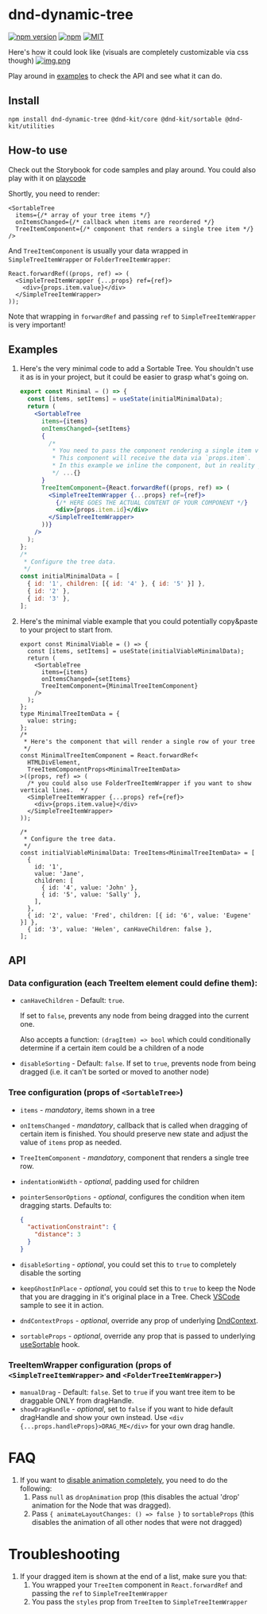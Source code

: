 # dnd-dynamic-tree

[![npm version](https://badge.fury.io/js/dnd-dynamic-tree.svg)](https://www.npmjs.org/package/dnd-dynamic-tree) [![npm](https://img.shields.io/npm/dt/dnd-dynamic-tree.svg)](https://www.npmjs.org/package/dnd-dynamic-tree) [![MIT](https://img.shields.io/dub/l/vibe-d.svg)](https://opensource.org/licenses/MIT)


Here's how it could look like (visuals are completely customizable via css though)
[![img.png](img.png)](https://github.com/shantanusoam/dnd-dynamic-tree/blob/main/dnd-kit-folder.png?raw=true)

Play around in [examples](https://shantanusoam.github.io/dnd-dynamic-tree) to check the API and see what it can do.

## Install

    npm install dnd-dynamic-tree @dnd-kit/core @dnd-kit/sortable @dnd-kit/utilities

## How-to use

Check out the Storybook for code samples and play around. You could also play with it on [playcode](https://playcode.io/1843390)

Shortly, you need to render:

```tsx
<SortableTree
  items={/* array of your tree items */}
  onItemsChanged={/* callback when items are reordered */}
  TreeItemComponent={/* component that renders a single tree item */}
/>
```

And `TreeItemComponent` is usually your data wrapped in `SimpleTreeItemWrapper` or `FolderTreeItemWrapper`:

```tsx
React.forwardRef((props, ref) => (
  <SimpleTreeItemWrapper {...props} ref={ref}>
    <div>{props.item.value}</div>
  </SimpleTreeItemWrapper>
));
```

Note that wrapping in `forwardRef` and passing `ref` to `SimpleTreeItemWrapper` is very important!

## Examples

1. Here's the very minimal code to add a Sortable Tree. You shouldn't use it as is in your project, but it could be easier to grasp what's going on.
   ```jsx
   export const Minimal = () => {
     const [items, setItems] = useState(initialMinimalData);
     return (
       <SortableTree
         items={items}
         onItemsChanged={setItems}
         {
           /*
            * You need to pass the component rendering a single item via TreeItemComponent props.
            * This component will receive the data via `props.item`.
            * In this example we inline the component, but in reality you should extract it into a const.
            */ ...{}
         }
         TreeItemComponent={React.forwardRef((props, ref) => (
           <SimpleTreeItemWrapper {...props} ref={ref}>
             {/* HERE GOES THE ACTUAL CONTENT OF YOUR COMPONENT */}
             <div>{props.item.id}</div>
           </SimpleTreeItemWrapper>
         ))}
       />
     );
   };
   /*
    * Configure the tree data.
    */
   const initialMinimalData = [
     { id: '1', children: [{ id: '4' }, { id: '5' }] },
     { id: '2' },
     { id: '3' },
   ];
   ```
2. Here's the minimal viable example that you could potentially copy&paste to your project to start from.

   ```tsx
   export const MinimalViable = () => {
     const [items, setItems] = useState(initialViableMinimalData);
     return (
       <SortableTree
         items={items}
         onItemsChanged={setItems}
         TreeItemComponent={MinimalTreeItemComponent}
       />
     );
   };
   type MinimalTreeItemData = {
     value: string;
   };
   /*
    * Here's the component that will render a single row of your tree
    */
   const MinimalTreeItemComponent = React.forwardRef<
     HTMLDivElement,
     TreeItemComponentProps<MinimalTreeItemData>
   >((props, ref) => (
     /* you could also use FolderTreeItemWrapper if you want to show vertical lines.  */
     <SimpleTreeItemWrapper {...props} ref={ref}>
       <div>{props.item.value}</div>
     </SimpleTreeItemWrapper>
   ));

   /*
    * Configure the tree data.
    */
   const initialViableMinimalData: TreeItems<MinimalTreeItemData> = [
     {
       id: '1',
       value: 'Jane',
       children: [
         { id: '4', value: 'John' },
         { id: '5', value: 'Sally' },
       ],
     },
     { id: '2', value: 'Fred', children: [{ id: '6', value: 'Eugene' }] },
     { id: '3', value: 'Helen', canHaveChildren: false },
   ];
   ```

## API

### Data configuration (each TreeItem element could define them):

- `canHaveChildren` - Default: `true`.

  If set to `false`, prevents any node from being dragged into the current one.

  Also accepts a function: `(dragItem) => bool` which could conditionally determine if a certain item could be a children of a node

- `disableSorting` - Default: `false`. If set to `true`, prevents node from being dragged (i.e. it can't be sorted or moved to another node)

### Tree configuration (props of `<SortableTree>`)

- `items` - _mandatory_, items shown in a tree
- `onItemsChanged` - _mandatory_, callback that is called when dragging of certain item is finished. You should preserve new state and adjust the value of `items` prop as needed.
- `TreeItemComponent` - _mandatory_, component that renders a single tree row.
- `indentationWidth` - _optional_, padding used for children
- `pointerSensorOptions` - _optional_, configures the condition when item dragging starts. Defaults to:

  ```json
  {
    "activationConstraint": {
      "distance": 3
    }
  }
  ```

- `disableSorting` - _optional_, you could set this to `true` to completely disable the sorting
- `keepGhostInPlace` - _optional_, you could set this to `true` to keep the Node that you are dragging in it's original place in a Tree. Check [VSCode](https://shantanusoam.github.io/dnd-dynamic-tree/?path=/story/simple--vs-code-like) sample to see it in action.
- `dndContextProps` - _optional_, override any prop of underlying [DndContext](https://docs.dndkit.com/api-documentation/context-provider#props).
- `sortableProps` - _optional_, override any prop that is passed to underlying [useSortable](https://docs.dndkit.com/presets/sortable/usesortable) hook.

### TreeItemWrapper configuration (props of `<SimpleTreeItemWrapper>` and `<FolderTreeItemWrapper>`)

- `manualDrag` - Default: `false`. Set to `true` if you want tree item to be draggable ONLY from dragHandle.
- `showDragHandle` - _optional_, set to `false` if you want to hide default dragHandle and show your own instead. Use `<div {...props.handleProps}>DRAG_ME</div>` for your own drag handle.

# FAQ

1. If you want to [disable animation completely](https://shantanusoam.github.io/dnd-dynamic-tree/?path=/story/simple--no-drop-animation), you need to do the following:
   1. Pass `null` as `dropAnimation` prop (this disables the actual 'drop' animation for the Node that was dragged).
   1. Pass `{ animateLayoutChanges: () => false }` to `sortableProps` (this disables the animation of all other nodes that were not dragged)

# Troubleshooting

1. If your dragged item is shown at the end of a list, make sure you that:
   1. You wrapped your `TreeItem` component in `React.forwardRef` and passing the `ref` to `SimpleTreeItemWrapper`
   1. You pass the `styles` prop from `TreeItem` to `SimpleTreeItemWrapper`